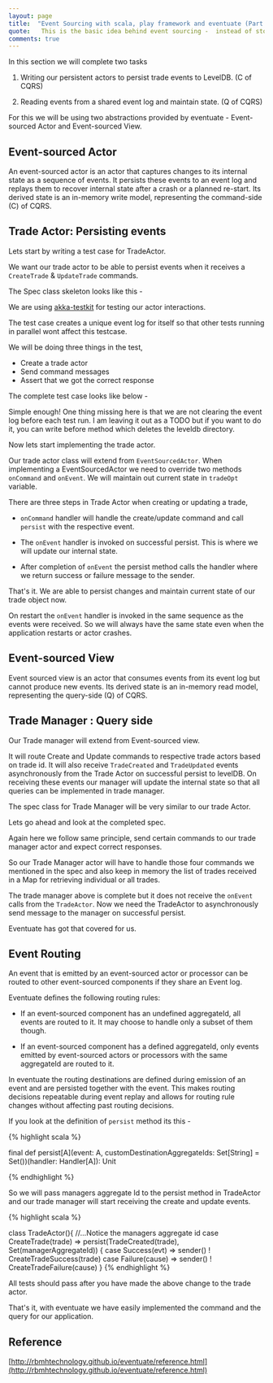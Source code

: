 ```yaml
---
layout: page
title:  "Event Sourcing with scala, play framework and eventuate (Part 2 - Persisting Actor States)"
quote:   This is the basic idea behind event sourcing -  instead of storing current application state, the full history of changes is stored as immutable facts and current state is derived from these facts.
comments: true
---
```


In this section we will complete two tasks

1. Writing our persistent actors to persist trade events to LevelDB. (C of CQRS)

2. Reading events from a shared event log and maintain state. (Q of CQRS)

For this we will be using two abstractions provided by eventuate - Event-sourced Actor and Event-sourced View.

## Event-sourced Actor

An event-sourced actor is an actor that captures changes to its internal state as a sequence of events. It persists these events to an event log and replays them to recover internal state after a crash or a planned re-start. Its derived state is an in-memory write model, representing the command-side (C) of CQRS.

## Trade Actor: Persisting events

Lets start by writing a test case for TradeActor.

We want our trade actor to be able to persist events when it receives a `CreateTrade` & `UpdateTrade` commands.

The Spec class skeleton looks like this - 

<script src="https://gist.github.com/kunalkanojia/1a737882d4f3102e907f6f2d8a6eaf0c.js"></script>

We are using [akka-testkit](http://doc.akka.io/docs/akka/current/scala/testing.html) for testing our actor interactions.

The test case creates a unique event log for itself so that other tests running in parallel wont affect this testcase. 

We will be doing three things in the test,

 - Create a trade actor
 - Send command messages
 - Assert that we got the correct response

The complete test case looks like below - 

<script src="https://gist.github.com/kunalkanojia/8df990962974c1577ce48f3ee1962fc7.js"></script>

Simple enough! One thing missing here is that we are not clearing the event log before each test run. I am leaving it out as a TODO but if you want to do it, you can write before method which deletes the leveldb directory.

Now lets start implementing the trade actor.

Our trade actor class will extend from `EventSourcedActor`. 
When implementing a EventSourcedActor we need to override two methods `onCommand` and `onEvent`.
We will maintain out current state in `tradeOpt` variable.

There are three steps in Trade Actor when creating or updating a trade, 
 
 - `onCommand` handler will handle the create/update command and call `persist` with  the respective event.

 - The `onEvent` handler is invoked on successful persist. This is where we will update our internal state.

 - After completion of `onEvent` the persist method calls the handler where we return success or failure message to the sender.
 
<script src="https://gist.github.com/kunalkanojia/2da73648265f7697fe2af0d477b5e48d.js"></script>

That's it. We are able to persist changes and maintain current state of our trade object now.

On restart the `onEvent` handler is invoked in the same sequence as the events were received. So we will always have the same state even when the application restarts or actor crashes.


## Event-sourced View
Event sourced view is an actor that consumes events from its event log but cannot produce new events. Its derived state is an in-memory read model, representing the query-side (Q) of CQRS.


## Trade Manager : Query side

Our Trade manager will extend from Event-sourced view.

It will route Create and Update commands to respective trade actors based on trade id. It will also receive `TradeCreated` and `TradeUpdated` events asynchronously from the Trade Actor on successful persist to levelDB. On receiving these events our manager will update the internal state so that all queries can be implemented in trade manager.
 
The spec class for Trade Manager will be very similar to our trade Actor. 

Lets go ahead and look at the completed spec.

<script src="https://gist.github.com/kunalkanojia/fbecdc1cd7caf1b349f5dba0c1051d49.js"></script>

Again here we follow same principle, send certain commands to our trade manager actor and expect correct responses.

So our Trade Manager actor will have to handle those four commands we mentioned in the spec and  also keep in memory the list of trades received in a Map for retrieving individual or all trades.

<script src="https://gist.github.com/kunalkanojia/a5531a1f09a362ea7b82876a168c2769.js"></script>

The trade manager above is complete but it does not receive the `onEvent` calls from the `TradeActor`. Now we need the TradeActor to asynchronously send message to the manager on successful persist.

Eventuate has got that covered for us. 

## Event Routing 
An event that is emitted by an event-sourced actor or processor can be routed to other event-sourced components if they share an Event log.

Eventuate defines the following routing rules: 

  - If an event-sourced component has an undefined aggregateId, all events are routed to it. It may choose to handle only a subset of them though.
  
 - If an event-sourced component has a defined aggregateId, only events emitted by event-sourced actors or processors with the same aggregateId are routed to it.


In eventuate the routing destinations are defined during emission of an event and are persisted together with the event. This makes routing decisions repeatable during event replay and allows for routing rule changes without affecting past routing decisions.

If you look at the definition of `persist` method its this - 

{% highlight scala %}

final def persist[A](event: A, customDestinationAggregateIds: Set[String] = Set())(handler: Handler[A]): Unit
      
{% endhighlight %}

So we will pass managers aggregate Id to the persist method in TradeActor and our trade manager will start receiving the create and update events.

{% highlight scala %}

class TradeActor(){ 
 //...Notice the managers aggregate id
case CreateTrade(trade) =>
      persist(TradeCreated(trade), Set(managerAggregateId)) {
        case Success(evt) =>
          sender() ! CreateTradeSuccess(trade)
        case Failure(cause) =>
          sender() ! CreateTradeFailure(cause)
      }
{% endhighlight %}


All tests should pass after you have made the above change to the trade actor.

That's it, with eventuate we have easily implemented the command and the query for our application.

## Reference

[http://rbmhtechnology.github.io/eventuate/reference.html](http://rbmhtechnology.github.io/eventuate/reference.html)
